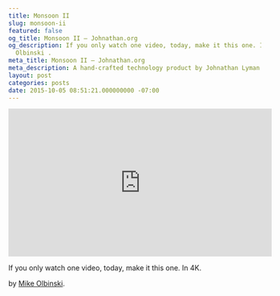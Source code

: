 ```yaml
---
title: Monsoon II
slug: monsoon-ii
featured: false
og_title: Monsoon II – Johnathan.org
og_description: If you only watch one video, today, make it this one. In 4K. by Mike
  Olbinski .
meta_title: Monsoon II – Johnathan.org
meta_description: A hand-crafted technology product by Johnathan Lyman
layout: post
categories: posts
date: 2015-10-05 08:51:21.000000000 -07:00
---
```


<iframe loading="lazy" allowfullscreen="" frameborder="0" height="295" src="https://www.youtube.com/embed/Xc7d7F5T6rI?feature=oembed" width="525"></iframe>

If you only watch one video, today, make it this one. In 4K.

by [Mike Olbinski](http://mikeolbinski.com).


